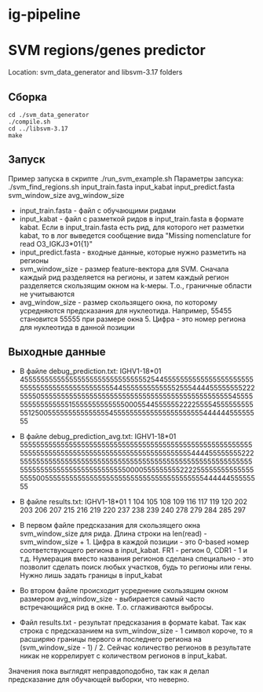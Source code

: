ig-pipeline
===========

SVM regions/genes predictor
===========================
Location: svm_data_generator and libsvm-3.17 folders

Сборка
------
    cd ./svm_data_generator
    ./compile.sh
    cd ../libsvm-3.17
    make

Запуск
------

Пример запуска в скрипте ./run_svm_example.sh
Параметры запсука:
./svm_find_regions.sh input_train.fasta input_kabat input_predict.fasta svm_window_size avg_window_size
* input_train.fasta - файл с обучающими ридами
* input_kabat - файл с разметкой ридов в input_train.fasta в формате kabat. Если в input_train.fasta есть рид, для которого нет разметки kabat, то в лог выведется сообщение вида "Missing nomenclature for read O3_IGKJ3*01{1}"
* input_predict.fasta - входные данные, которые нужно разметить на регионы
* svm_window_size - размер feature-вектора для SVM. Сначала каждый рид разделяется на регионы, и затем каждый регион разделяется скользящим окном на k-меры. Т.о., граничные области не учитываются
* avg_window_size - размер скользящего окна, по которому усредняются предсказания для нуклеотида. Например, 55455 становится 55555 при размере окна 5. Цифра - это номер региона для нуклеотида в данной позиции

Выходные данные
---------------
* В файле debug_prediction.txt:
  IGHV1-18*01	45555555555555555555555555555552544555555555555555555555555555555555555555555555445555555555555255544445555555522255550555555555555555555555555555555555555555555555554555555555555555515555555555555000554455555522225555455555555555125005555555555555554555555555555555555555544444455555555
* В файле debug_prediction_avg.txt:
  IGHV1-18*01	55555555555555555555555555555555555555555555555555555555555555555555555555555555555555555555555555544445555555522255555555555555555555555555555555555555555555555555555555555555555555555555555555555000055555555522225555555555555555550055555555555555555555555555555555555555544444455555555
* В файле results.txt:
  IGHV1-18*01	1	104	105	108	109	116	117	119	120	202	203	206	207	215	216	219	220	237	238	239	240	278	279	284	285	297

* В первом файле предсказания для скользящего окна svm_window_size для рида. Длина строки на len(read) - svm_window_size + 1. Цифра в каждой позиции - это 0-based номер соответствующего региона в input_kabat. FR1 - регион 0, CDR1 - 1 и т.д. Нумерация вместо названия регионов сделана специально - это позволит сделать поиск любых участков, будь то регионы или гены. Нужно лишь задать границы в input_kabat
* Во втором файле происходит усреднение скользящим окном размером avg_window_size - выбирается самый часто встречающийся рид в окне. Т.о. сглаживаются выбросы.
* Файл results.txt - результат предсказания в формате kabat. Так как строка с предсказанием на svm_window_size - 1 символ короче, то я расширяю границы первого и последнего региона на (svm_window_size - 1) / 2. Сейчас количество регионов в результате никак не коррелирует с количеством регионов в input_kabat.

Значения пока выглядят неправдоподобно, так как я делал предсказание для обучающей выборки, что неверно.
